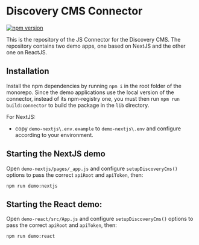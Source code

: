 # Discovery CMS Connector
[![npm version](https://badge.fury.io/js/@discoverycms%2Fconnector.svg?service=github)](https://badge.fury.io/js/@discoverycms%2Fconnector)

This is the repository of the JS Connector for the Discovery CMS.
The repository contains two demo apps, one based on NextJS and the other one on ReactJS.

## Installation

Install the npm dependencies by running `npm i` in the root folder of the monorepo.
Since the demo applications use the local version of the connector, instead of its npm-registry one, you must then run 
`npm run build:connector` to build the package in the `lib` directory.

For NextJS:
- copy `demo-nextjs\.env.example` to `demo-nextjs\.env` and configure according to your environment.

## Starting the NextJS demo
Open `demo-nextjs/pages/_app.js` and configure `setupDiscoveryCms()` options to pass the correct
`apiRoot` and `apiToken`, then:

`npm run demo:nextjs`

## Starting the React demo:
Open `demo-react/src/App.js` and configure `setupDiscoveryCms()` options to pass the correct
`apiRoot` and `apiToken`, then:

`npm run demo:react`
